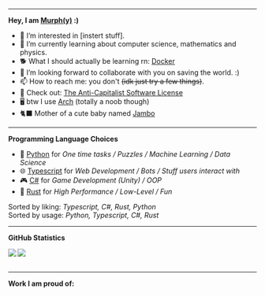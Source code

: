 
---

**Hey, I am [Murph(y)](https://strangegirlmurph.me) :)**
- 👀 I’m interested in [instert stuff]. 
- 🌱 I’m currently learning about computer science, mathematics and physics.
- 🐕 What I should actually be learning rn: [Docker](https://www.docker.com/)
- 💞️ I’m looking forward to collaborate with you on saving the world. :)
- 📫 How to reach me: you don't ~~(idk just try a few things)~~.
- 🦄 Check out: [The Anti-Capitalist Software License](https://anticapitalist.software/)
- 🖥️ btw I use [Arch](https://archlinux.org/) (totally a noob though)
- 🐈‍⬛ Mother of a cute baby named [Jambo](https://github.com/Cowoding-Jams/Jambo)

---

**Programming Language Choices**
- 🐍 [Python](https://www.python.org/) for *One time tasks / Puzzles / Machine Learning / Data Science*
- 🌐 [Typescript](https://www.typescriptlang.org/) for *Web Development / Bots / Stuff users interact with*
- 🎮 [C#](https://learn.microsoft.com/en-us/dotnet/csharp/) for *Game Development (Unity) / OOP*
- 💾 [Rust](https://www.rust-lang.org/) for *High Performance / Low-Level / Fun*

Sorted by liking: *Typescript, C#, Rust, Python*  
Sorted by usage: *Python, Typescript, C#, Rust*

---

**GitHub Statistics**  

<a align="center" href=https://github.com/anuraghazra/github-readme-stats>
  <img align="left" src="https://github-readme-stats.vercel.app/api?username=StrangeGirlMurph&theme=omni&hide_title=true&card_width=350" />
  <img align="center" src="https://github-readme-stats.vercel.app/api/top-langs/?username=StrangeGirlMurph&theme=omni&hide=Jupyter%20Notebook&custom_title=Languages&hide_title=true&layout=compact" />
</a>  
<br></br>

--- 

**Work I am proud of:**
